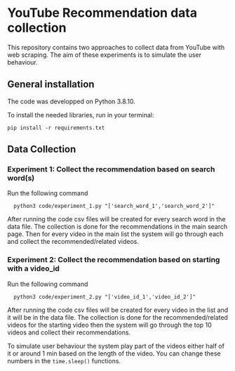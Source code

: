 # YouTube Recommendation data collection
This repository contains two approaches to collect data from YouTube with web scraping. The aim of these experiments is to 
simulate the user behaviour.
## General installation

The code was developped on Python 3.8.10.

To install the needed libraries, run in your terminal:

```
pip install -r requirements.txt
```
## Data Collection
### Experiment 1: Collect the recommendation based on search word(s)
Run the following command
```
  python3 code/experiment_1.py "['search_word_1','search_word_2']"
```
After running the code csv files will be created for every search word in the data file. The collection is done for the recommendations in the main search page. Then for every video in the main list the system will go through each and collect
the recommended/related videos. 
### Experiment 2: Collect the recommendation based on starting with a video_id
Run the following command
```
  python3 code/experiment_2.py "['video_id_1','video_id_2']"
```
After running the code csv files will be created for every video in the list and it will be in the data file. The collection is done
for the recommended/related videos for the starting video then the system will go through the top 10 videos and collect their recommendations.


To simulate user behaviour the system play part of the videos either half of it or around 1 min based on the length of the video. You can change
these numbers in the ```time.sleep()``` functions.
